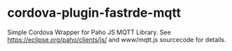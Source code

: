 cordova-plugin-fastrde-mqtt
===========================

Simple Cordova Wrapper for Paho JS MQTT Library.
See https://eclipse.org/paho/clients/js/ and www/mqtt.js sourcecode for details.
